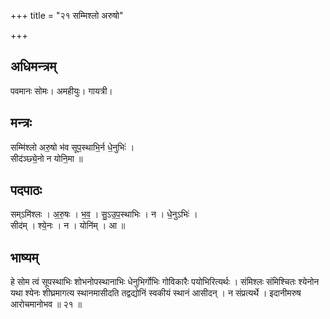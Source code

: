 +++
title = "२१ सम्मिश्लो अरुषो"

+++
## अधिमन्त्रम्
पवमानः सोमः। अमहीयुः। गायत्री।

## मन्त्रः
सम्मि॑श्लो अरु॒षो भ॑व सूप॒स्थाभि॒र्न धे॒नुभिः॑ ।  
सीद॑ञ्छ्ये॒नो न योनि॒मा ॥

## पदपाठः
सम्ऽमि॑श्लः । अ॒रु॒षः । भ॒व॒ । सु॒ऽउ॒प॒स्थाभिः । न । धे॒नुऽभिः॑ ।  
सीद॑म् । श्ये॒नः । न । योनि॑म् । आ ॥

## भाष्यम्
हे सोम त्वं सूपस्थाभिः शोभनोपस्थानाभिः धेनुभिर्गोभिः गोविकारैः पयोभिरित्यर्थः । संमिश्लः संमिश्चितः श्येनोन यथा श्येनः शीघ्रमागत्य स्थानमासीदति तद्वद्योनिं स्वकीयं स्थानं आसीदन् । न संप्रत्यर्थे । इदानीमरुष आरोचमानोभव ॥ २१ ॥
